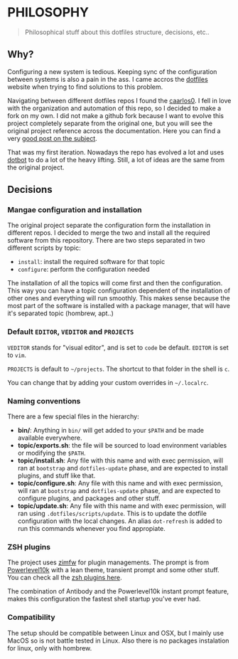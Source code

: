 # PHILOSOPHY

> Philosophical stuff about this dotfiles structure, decisions, etc..

## Why?

Configuring a new system is tedious. Keeping sync of the configuration between systems is also a pain in the ass. I came accros the [dotfiles](https://dotfiles.github.io) website when trying to find solutions to this problem.

Navigating between different dotfiles repos I found the [caarlos0](https://github.com/caarlos0/dotfiles). I fell in love with the organization and automation of this repo, so I decided to make a fork on my own. I did not make a github fork because I want to evolve this project completely separate from the original one, but you will see the original project reference across the documentation. Here you can find a very [good post on the subject](http://carlosbecker.com/posts/dotfiles-are-meant-to-be-forked).

That was my first iteration. Nowadays the repo has evolved a lot and uses [dotbot](https://github.com/anishathalye/dotbot) to do a lot of the heavy lifting. Still, a lot of ideas are the same from the original project.

## Decisions

### Mangae configuration and installation

The original project separate the configuration form the installation in different repos. I decided to merge the two and install all the required software from this repository. There are two steps separated in two different scripts by topic:

* `install`: install the required software for that topic
* `configure`: perform the configuration needed

The installation of all the topics will come first and then the configuration. This way you can have a topic configuration dependent of the installation of other ones and everything will run smoothly. This makes sense because the most part of the software is installed with a package manager, that will have it's separated topic (hombrew, apt..)

### Default `EDITOR`, `VEDITOR` and `PROJECTS`

`VEDITOR` stands for "visual editor", and is set to `code` be default. `EDITOR` is set to `vim`.

`PROJECTS` is default to `~/projects`. The shortcut to that folder in the shell is `c`.

You can change that by adding your custom overrides in `~/.localrc`.

### Naming conventions

There are a few special files in the hierarchy:

* **bin/**: Anything in `bin/` will get added to your `$PATH` and be made available everywhere.
* **topic/exports.sh**: the file will be sourced to load environment variables or modifying the `$PATH`.
* **topic/install.sh**: Any file with this name and with exec permission, will ran at `bootstrap` and `dotfiles-update` phase, and are expected to install plugins, and stuff like that.
* **topic/configure.sh**: Any file with this name and with exec permission, will ran at `bootstrap` and `dotfiles-update` phase, and are expected to configure plugins, and packages and other stuff.
* **topic/update.sh**: Any file with this name and with exec permission, will ran using `.dotfiles/scripts/update`. This is to update the dotfile configuration with the local changes. An alias `dot-refresh` is added to run this commands whenever you find appropiate.

### ZSH plugins

The project uses [zimfw](https://github.com/zimfw/zimfw) for plugin managements. The prompt is from [Powerlevel10k](https://github.com/romkatv/powerlevel10k) with a lean theme, transient prompt and some other stuff. You can check all the [zsh plugins here](../shell/zsh/.zim/.zimrc).

The combination of Antibody and the Powerlevel10k instant prompt feature, makes this configuration the fastest shell startup you've ever had.

### Compatibility

The setup should be compatible between Linux and OSX, but I mainly use MacOS so is not battle tested in Linux. Also there is no packages instalation for linux, only with hombrew.
